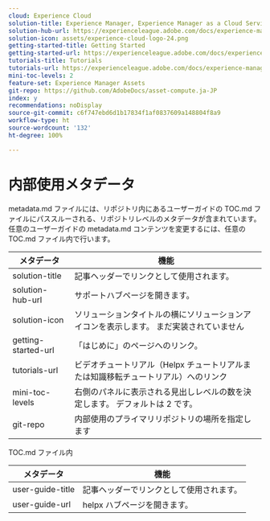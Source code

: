 ```yaml
---
cloud: Experience Cloud
solution-title: Experience Manager, Experience Manager as a Cloud Service, Experience Manager Assets
solution-hub-url: https://experienceleague.adobe.com/docs/experience-manager-cloud-service/assets/asset-microservices-overview.html
solution-icon: assets/experience-cloud-logo-24.png
getting-started-title: Getting Started
getting-started-url: https://experienceleague.adobe.com/docs/experience-manager-cloud-service/assets/asset-microservices-overview.html
tutorials-title: Tutorials
tutorials-url: https://experienceleague.adobe.com/docs/experience-manager-learn/assets/overview.html
mini-toc-levels: 2
feature-set: Experience Manager Assets
git-repo: https://github.com/AdobeDocs/asset-compute.ja-JP
index: y
recommendations: noDisplay
source-git-commit: c6f747ebd6d1b17834f1af0837609a148804f8a9
workflow-type: ht
source-wordcount: '132'
ht-degree: 100%

---
```



# 内部使用メタデータ

metadata.md ファイルには、リポジトリ内にあるユーザーガイドの TOC.md ファイルにパススルーされる、リポジトリレベルのメタデータが含まれています。 任意のユーザーガイドの metadata.md コンテンツを変更するには、任意の TOC.md ファイル内で行います。

| メタデータ | 機能 |
|--- |--- |
| solution-title | 記事ヘッダーでリンクとして使用されます。 |
| solution-hub-url | サポートハブページを開きます。 |
| solution-icon | ソリューションタイトルの横にソリューションアイコンを表示します。 まだ実装されていません |
| getting-started-url | 「はじめに」のページへのリンク。 |
| tutorials-url | ビデオチュートリアル（Helpx チュートリアルまたは知識移転チュートリアル）へのリンク |
| mini-toc-levels | 右側のパネルに表示される見出しレベルの数を決定します。 デフォルトは 2 です。 |
| git-repo | 内部使用のプライマリリポジトリの場所を指定します |

TOC.md ファイル内

| メタデータ | 機能 |
|--- |--- |
| user-guide-title | 記事ヘッダーでリンクとして使用されます。 |
| user-guide-url | helpx ハブページを開きます。 |
